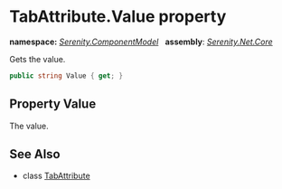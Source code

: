 # TabAttribute.Value property
**namespace:** *[Serenity.ComponentModel](../../README.md#serenity.componentmodel-namespace)*   **assembly**: *[Serenity.Net.Core](../../README.md)*

Gets the value.

```csharp
public string Value { get; }
```

## Property Value

The value.

## See Also

* class [TabAttribute](../TabAttribute.md)